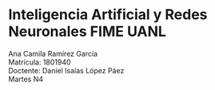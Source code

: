 # Inteligencia Artificial y Redes Neuronales FIME UANL

Ana Camila Ramírez García <br />
Matrícula: 1801940 <br />
Doctente: Daniel Isaías López Páez <br />
Martes N4 <br />

